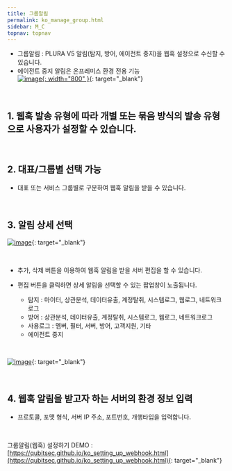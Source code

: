 ```yaml
---
title: 그룹알림
permalink: ko_manage_group.html
sidebar: M_C
topnav: topnav
---
```


- 그룹알림 : PLURA V5 알림(탐지, 방어, 에이전트 중지)을 웹훅 설정으로 수신할 수 있습니다.
- 에이전트 중지 알림은 온프레미스 환경 전용 기능   
[![image](/docs/images/Manual/common/manage/group/1.png){: width="800" }](/docs/images/Manual/common/manage/group/1.png){: target="_blank"}

<br />

## 1. 웹훅 발송 유형에 따라 개별 또는 묶음 방식의 발송 유형으로 사용자가 설정할 수 있습니다.

<br />

## 2. 대표/그룹별 선택 가능
- 대표 또는 서비스 그룹별로 구분하여 웹훅  알림을 받을 수 있습니다.

<br />

## 3. 알림 상세 선택

[![image](/docs/images/Manual/common/manage/group/2.png)](/docs/images/Manual/common/manage/group/2.png){: target="_blank"}

<br />

- 추가, 삭제 버튼을 이용하여 웹훅 알림을 받을 서버 편집을 할 수 있습니다.

- 편집 버튼을 클릭하면 상세 알림을 선택할 수 있는 팝업창이 노출됩니다.   
  - 탐지 : 마이터, 상관분석, 데이터유출, 계정탈취, 시스템로그, 웹로그, 네트워크로그   
  - 방어 : 상관분석, 데이터유출, 계정탈취, 시스템로그, 웹로그, 네트워크로그   
  - 사용로그 : 멤버, 필터, 서버, 방어, 고객지원, 기타   
  - 에이전트 중지

<br />

[![image](/docs/images/Manual/common/manage/group/3.png)](/docs/images/Manual/common/manage/group/3.png){: target="_blank"}

<br />

## 4. 웹훅 알림을 받고자 하는 서버의 환경 정보 입력
- 프로토콜, 포맷 형식, 서버 IP 주소, 포트번호, 개행타입을 입력합니다.

<br />

그룹알림(웹훅) 설정하기 DEMO : [https://qubitsec.github.io/ko_setting_up_webhook.html](https://qubitsec.github.io/ko_setting_up_webhook.html){: target="_blank"}